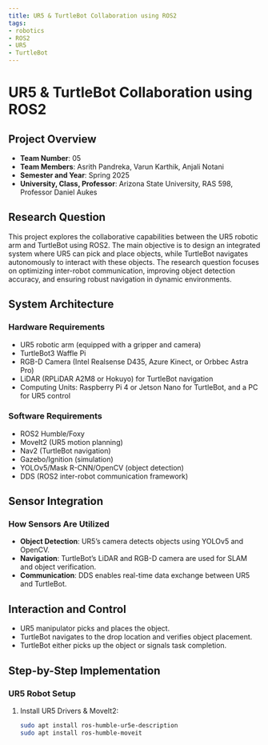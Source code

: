 ```yaml
---
title: UR5 & TurtleBot Collaboration using ROS2
tags:
- robotics
- ROS2
- UR5
- TurtleBot
---
```


# UR5 & TurtleBot Collaboration using ROS2

## Project Overview

- **Team Number**: 05
- **Team Members**: Asrith Pandreka, Varun Karthik, Anjali Notani
- **Semester and Year**: Spring 2025
- **University, Class, Professor**: Arizona State University, RAS 598, Professor Daniel Aukes

## Research Question

This project explores the collaborative capabilities between the UR5 robotic arm and TurtleBot using ROS2. The main objective is to design an integrated system where UR5 can pick and place objects, while TurtleBot navigates autonomously to interact with these objects. The research question focuses on optimizing inter-robot communication, improving object detection accuracy, and ensuring robust navigation in dynamic environments.

## System Architecture

### Hardware Requirements

- UR5 robotic arm (equipped with a gripper and camera)
- TurtleBot3 Waffle Pi
- RGB-D Camera (Intel Realsense D435, Azure Kinect, or Orbbec Astra Pro)
- LiDAR (RPLiDAR A2M8 or Hokuyo) for TurtleBot navigation
- Computing Units: Raspberry Pi 4 or Jetson Nano for TurtleBot, and a PC for UR5 control

### Software Requirements

- ROS2 Humble/Foxy
- MoveIt2 (UR5 motion planning)
- Nav2 (TurtleBot navigation)
- Gazebo/Ignition (simulation)
- YOLOv5/Mask R-CNN/OpenCV (object detection)
- DDS (ROS2 inter-robot communication framework)

## Sensor Integration

### How Sensors Are Utilized

- **Object Detection**: UR5’s camera detects objects using YOLOv5 and OpenCV.
- **Navigation**: TurtleBot’s LiDAR and RGB-D camera are used for SLAM and object verification.
- **Communication**: DDS enables real-time data exchange between UR5 and TurtleBot.

## Interaction and Control

- UR5 manipulator picks and places the object.
- TurtleBot navigates to the drop location and verifies object placement.
- TurtleBot either picks up the object or signals task completion.

## Step-by-Step Implementation

### UR5 Robot Setup

1. Install UR5 Drivers & MoveIt2:
   ```bash
   sudo apt install ros-humble-ur5e-description
   sudo apt install ros-humble-moveit
